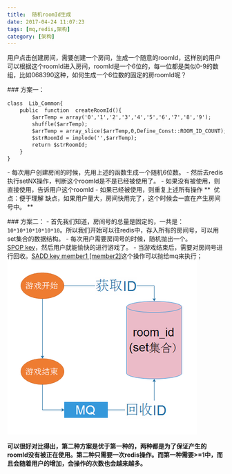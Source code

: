 ```yaml
---
title:  随机roomId生成
date: 2017-04-24 11:07:23
tags: [mq,redis,架构]
category: [架构]
---
```


用户点击创建房间，需要创建一个房间，生成一个随意的roomId，这样别的用户可以根据这个roomId进入房间，roomId是一个6位的，每一位都是类似0-9的数组，比如068390这种，如何生成一个6位数的固定的房roomId呢？
<!--more-->
### 方案一：
```
class  Lib_Common{
    public  function  createRoomId(){
        $arrTemp = array('0','1','2','3','4','5','6','7','8','9');
        shuffle($arrTemp);
        $arrTemp = array_slice($arrTemp,0,Define_Const::ROOM_ID_COUNT);
        $strRoomId = implode('',$arrTemp);
        return $strRoomId;
    }
}
```
- 每次用户创建房间的时候，先用上述的函数生成一个随机6位数。
- 然后去redis执行setNX操作，判断这个roomId是不是已经被使用了。
- 如果没有被使用，则直接使用，告诉用户这个roomId
- 如果已经被使用，则重复上述所有操作
** 
优点：便于理解
缺点，如果用户量大，房间快用完了，这个时候会一直在产生房间号中。
**

### 方案二：
- 首先我们知道，房间号的总量是固定的，一共是：`10*10*10*10*10*10`。所以我们开始可以往redis中，存入所有的房间号，可以用set集合的数据结构。
- 每次用户需要房间号的时候，随机抛出一个。[SPOP key](http://www.redis.net.cn/order/3603.html)，然后用户就能愉快的进行游戏了。
- 当游戏结束后，需要对房间号进行回收。[SADD key member1 [member2]](http://www.redis.net.cn/order/3594.html)这个操作可以抛给mq来执行；
![](/public/image/jiagou/QQ截图20170724110344.png)

**可以很好对比得出，第二种方案是优于第一种的，两种都是为了保证产生的roomId没有被正在使用。第二种只需要一次redis操作。而第一种需要>=1中，而且会随着用户的增加，会操作的次数也会越来越多。**